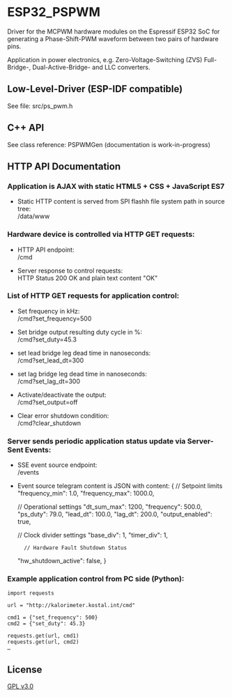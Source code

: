 <!-- \mainpage -->
# ESP32_PSPWM
Driver for the MCPWM hardware modules on the Espressif ESP32 SoC for
generating a Phase-Shift-PWM waveform between two pairs of hardware pins.

Application in power electronics, e.g. Zero-Voltage-Switching (ZVS) Full-Bridge-,
Dual-Active-Bridge- and LLC converters.

## Low-Level-Driver (ESP-IDF compatible)
See file: src/ps_pwm.h

## C++ API
See class reference: PSPWMGen (documentation is work-in-progress)

## HTTP API Documentation

### Application is AJAX with static HTML5 + CSS + JavaScript ES7
* Static HTTP content is served from SPI flashh file system path in source tree:  
/data/www

### Hardware device is controlled via HTTP GET requests:
* HTTP API endpoint:  
/cmd

* Server response to control requests:  
HTTP Status 200 OK and plain text content "OK"

### List of HTTP GET requests for application control:

* Set frequency in kHz:  
/cmd?set_frequency=500

* Set bridge output resulting duty cycle in %:  
/cmd?set_duty=45.3

* set lead bridge leg dead time in nanoseconds:  
/cmd?set_lead_dt=300

* set lag bridge leg dead time in nanoseconds:  
/cmd?set_lag_dt=300

* Activate/deactivate the output:  
/cmd?set_output=off

* Clear error shutdown condition:  
/cmd?clear_shutdown


### Server sends periodic application status update via Server-Sent Events:
* SSE event source endpoint:  
/events

* Event source telegram content is JSON with content:
    {
    // Setpoint limits
    "frequency_min": 1.0,
    "frequency_max": 1000.0,

    // Operational settings
    "dt_sum_max": 1200,
    "frequency": 500.0,
    "ps_duty": 79.0,
    "lead_dt": 100.0,
    "lag_dt": 200.0,
    "output_enabled": true,

    // Clock divider settings
    "base_div": 1,
    "timer_div": 1,

        // Hardware Fault Shutdown Status
    "hw_shutdown_active": false,
    }

### Example application control from PC side (Python):
    import requests

    url = "http://kalorimeter.kostal.int/cmd"

    cmd1 = {"set_frequency": 500}
    cmd2 = {"set_duty": 45.3}

    requests.get(url, cmd1)
    requests.get(url, cmd2)
    …


## License
[GPL v3.0](LICENSE)
